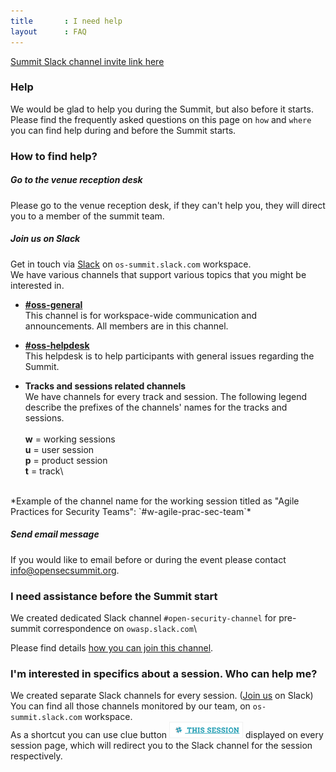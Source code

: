 ```yaml
---
title       : I need help
layout      : FAQ
---
```

  <a    href="https://join.slack.com/t/os-summit/shared_invite/enQtMzY4NTk4MzYxNDExLTZjMDFlNDc5YTBkNDU1ZWM5NjM2MDNlZjI0Njc5MDc1NDljOGZjMjliYzNkOTA3OWEyMzczMzI2MjgyYzZlMzc" class="remote_participant">Summit Slack channel invite link <span>here</span>
  </a>

###  Help

We would be glad to help you during the Summit, but also before it starts.\
Please find the frequently asked questions on this page on `how` and `where` you can find help during and before the Summit starts.

### How to find help?

##### Go to the venue reception desk
Please go to the venue reception desk, if they can't help you, they will direct you to a member of the summit team.

##### Join us on Slack
Get in touch via [Slack](https://join.slack.com/t/os-summit/shared_invite/enQtMzY4NTk4MzYxNDExLTZjMDFlNDc5YTBkNDU1ZWM5NjM2MDNlZjI0Njc5MDc1NDljOGZjMjliYzNkOTA3OWEyMzczMzI2MjgyYzZlMzc) on `os-summit.slack.com` workspace.\
We have various channels that support various topics that you might be interested in.

- **[#oss-general](https://os-summit.slack.com/messages/CAULHPHU2)**\
This channel is for workspace-wide communication and announcements. All members are in this channel.

- **[#oss-helpdesk](https://os-summit.slack.com/messages/CAVJH8QJV)**\
This helpdesk is to help participants with general issues regarding the Summit.

- **Tracks and sessions related channels**\
We have channels for every track and session. The following legend describe the prefixes of the channels' names for the tracks and sessions.<br/><br/>
**w** = working sessions\
**u** = user session\
**p** = product session\
**t** = track\
<br/>
*Example of the channel name for the working session titled as "Agile Practices for Security Teams": `#w-agile-prac-sec-team`*


##### Send email message
If you would like to email before or during the event please contact [info@opensecsummit.org](mailto:info@opensecsummit.org).


### I need assistance before the Summit start
We created dedicated Slack channel `#open-security-channel` for pre-summit correspondence on `owasp.slack.com`\

Please find details [how you can join this channel](https://open-security-summit.org/faq/reach-us-in-slack/).

### I'm interested in specifics about a session. Who can help me?
We created separate Slack channels for every session. ([Join us]((https://join.slack.com/t/os-summit/shared_invite/enQtMzY4NTk4MzYxNDExLTZjMDFlNDc5YTBkNDU1ZWM5NjM2MDNlZjI0Njc5MDc1NDljOGZjMjliYzNkOTA3OWEyMzczMzI2MjgyYzZlMzc)) on Slack)\
You can find all those channels monitored by our team, on `os-summit.slack.com` workspace.\
As a shortcut you can use clue button <img src="/img/pages/slack_message.png" alt="slack" style="height: 26px;"/> displayed on every session page, which will redirect you to the Slack channel for the session respectively.
